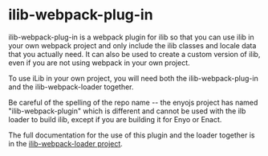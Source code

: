 # ilib-webpack-plug-in

ilib-webpack-plug-in is a webpack plugin for ilib so that you can use ilib in your
own webpack project and
only include the ilib classes and locale data that you actually need. It can also be used
to create a custom version of ilib, even if you are not using webpack in your own
project.

To use iLib in your own project, you will need both the ilib-webpack-plug-in and the
ilib-webpack-loader together.

Be careful of the spelling of the repo name -- the enyojs project has named
"ilib-webpack-plugin" which is different and cannot be used with the ilb
loader to build ilib, except if you are building it for Enyo or Enact.

The full documentation for the use of this plugin and the loader together is in the
[ilib-webpack-loader project](http://github.com/ilib-js/ilib-webpack-loader).
